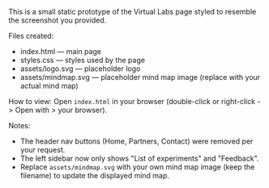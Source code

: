This is a small static prototype of the Virtual Labs page styled to resemble the screenshot you provided.

Files created:
- index.html — main page
- styles.css — styles used by the page
- assets/logo.svg — placeholder logo
- assets/mindmap.svg — placeholder mind map image (replace with your actual mind map)

How to view:
Open `index.html` in your browser (double-click or right-click -> Open with > your browser).

Notes:
- The header nav buttons (Home, Partners, Contact) were removed per your request.
- The left sidebar now only shows "List of experiments" and "Feedback".
- Replace `assets/mindmap.svg` with your own mind map image (keep the filename) to update the displayed mind map.
